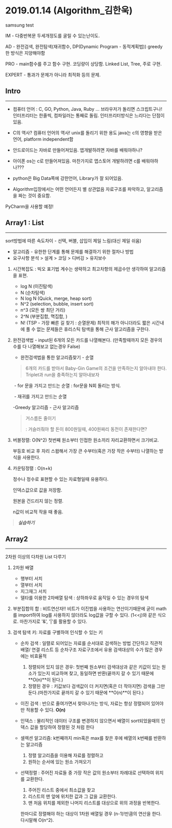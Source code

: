 # 2019.01.14 (Algorithm_김한욱)

samsung test

IM - 다중반복문 두세개정도를 굴릴 수 있는난이도.

AD - 완전검색, 완전탐색(재귀함수, DP(Dynamic Program - 동적계획법))
​	 greedy한 방식은 지양해야함

PRO - main함수를 주고 함수 구현. 코딩량이 상당함. Linked List, Tree, 주로 구현.

EXPERT - 통과가 문제가 아니라 최적화 등의 문제.

## Intro

---

- 컴퓨터 언어 : C, GO, Python, Java, Ruby ...
브라우저가 돌리면 스크립트구나!
인터프리터는 한줄씩, 컴파일러는 통째로 돌림.
인터프리터방식은 느리다는 단점이 있음.

- C의 역사? 컴퓨터 언어의 역사!
unix를 돌리기 위한 용도
java는 c의 영향을 받은 언어, platform independent함
- 안드로이드는 자바로 만들어져있음.
앱개발하려면 자바를 배워야하나?
- 아이폰 os는 c로 만들어져있음.
마찬가지로 앱스토어 개발하려면 c를 배워야하나???
- python은 Big Data쪽에 강한언어, Library가 잘 되어있음.
- Algorithm입장에서는 어떤 언어든지 별 상관없음
자료구조를 파악하고, 알고리즘을 짜는 것이 중요함.

PyCharm을 사용할 예정!

## Array1 : List

---

  sort방법에 따른 속도차이 - 선택, 버블, 삽입이 제일 느림(대신 제일 쉬움)

   - 알고리즘 - 유한한 단계를 통해 문제를 해결하기 위한 절차나 방법
   - 요구사항 분석 > 설계 > 코딩 > 디버깅 > 유지보수

  1. 시간복잡도 : 빅오 표기법
     계수는 생략하고 최고차항의 제곱수만 생각하여 알고리즘을 표현.

     - log N (이진탐색)
     - N (순차탐색)
     - N log N (Quick, merge, heap sort)
     - N^2 (selection, bubble, insert sort)
     - n^3 (모든 쌍 최단 거리)
     - 2^N (부분집합, 멱집합, )
     - N! (TSP - 가장 빠른 길 찾기 : 순열문제)
       최적의 해가 아니더라도 짧은 시간내에 풀 수 없는 문제들은 휴리스틱 탐색을 통해 근사 알고리즘을 구한다.

  2. 완전검색법 - input된 6개의 모든 카드를 나열해본다.
     (만족할때까지 모든 경우의 수를 다 나열해보고 없는경우 False)

     - 완전검색법을 통한 알고리즘찾기 - 순열

     > 6개의 카드를 받아서 Baby-Gin Game의 조건을 만족하는지 알아내야 한다. Triplet과 run을 충족하는지 알아내보자

     ​			- for 문을 가지고 만드는 순열 : for문을 N회 돌리는 방식.

     ​			- 재귀를 가지고 만드는 순열

     -Greedy 알고리즘 - 근사 알고리즘

     > 거스름돈 줄이기 
     >
     > : 거슬러줘야 할 돈이 800원일때, 400원짜리 동전이 존재한다면?

  3. 버블정렬: O(N^2)
     첫번째 원소부터 인접한 원소끼리 자리교환하면서 크기비교. 

     부등호 비교 후 자리 스왑해서 가장 큰 수부터(혹은 가장 작은 수부터) 나열하는 방식을 사용한다.

  4. 카운팅정렬 : O(n+k)

     정수나 정수로 표현할 수 있는 자료형일때 유용하다. 

     인덱스값으로 값을 저장함.

     원본을 건드리지 않는 정렬.

     n값이 비교적 작을 때 좋음.

>  ***실습하기***

## Array2

---

2차원 이상의 다차원 List 다루기

1. 2차원 배열
   - 행부터 서치
   - 열부터 서치
   - 지그재그 서치
   - 델타를 이용한 2차배열 탐색 : 상하좌우로 움직일 수 있는 경우의 탐색
2. 부분집합의 합 : 비트연산자!! 비트가 이진법을 사용하는 연산이기때문에 굳이 math를 import하여 log를 사용하지 않더라도 log값을 구할 수 있다. (1<<j)와 같은 식으로. 마찬가지로 '&', '|'를 활용할 수 있다.
3. 검색
   탐색 키: 자료를 구별하여 인식할 수 있는 키

   - 순차 검색 : 일렬로 되어있는 자료를 순서대로 검색하는 방법
         간단하고 직관적
       		     배열/ 연결 리스트 등 순차구조 자료구조에서 유용
                   검색대상의 수가 많은 경우에는 비효율적

     1. 정렬되어 있지 않은 경우: 첫번째 원소부터 검색대상과 같은 키값이 있는 원소가 있는지 비교하며 찾고, 동일하면 반환(끝까지 갈 수 있기 때문에 **O(n)**이 된다.)
     2. 정렬된 경우 : 키값보다 검색값이 더 커지면(혹은 더 작아지면) 검색을 그만둔다.(마찬가지로 끝까지 갈 수 있기 때문에 **O(n)**이 된다.)

   - 이진 검색 : 반으로 줄여가면서 찾아나가는 방식, 자료는 항상 정렬되어 있어야만 적용할 수 있다. **O(n)**

   - 인덱스 : 물리적인 데이터 구조를 변경하지 않으면서 배열이 sort되었을때의 인덱스 값을 할당하여 정렬된 것 처럼 한다

   - 셀렉션 알고리즘: k번째까지 min혹은 max를 찾은 후에 배열의 k번째를 반환하는 알고리즘

        1. 정렬 알고리즘을 이용해 자료를 정렬하고
        2. 원하는 순서에 있는 원소 가져오기

   - 선택정렬 : 주어진 자료들 중 가장 작은 값의 원소부터 차례대로 선택하여 위치를 교환한다. 

        1. 주어진 리스트 중에서 최소값을 찾고
        2. 리스트의 맨 앞에 위치한 값과 그 값을 교환한다.
        3. 맨 처음 위치를 제외한 나머지 리스트를 대상으로 위의 과정을 반복한다.

        한마디로 정렬해야 하는 대상이 1차원 배열일 경우 (n-1)!만큼의 연산을 한다. 다시말해 O(n^2).